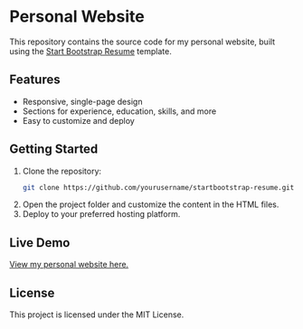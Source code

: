# Personal Website

This repository contains the source code for my personal website, built using the [Start Bootstrap Resume](https://startbootstrap.com/theme/resume) template.

## Features

- Responsive, single-page design
- Sections for experience, education, skills, and more
- Easy to customize and deploy

## Getting Started

1. Clone the repository:
    ```bash
    git clone https://github.com/yourusername/startbootstrap-resume.git
    ```
2. Open the project folder and customize the content in the HTML files.
3. Deploy to your preferred hosting platform.

## Live Demo

[View my personal website here.](#)

## License

This project is licensed under the MIT License.